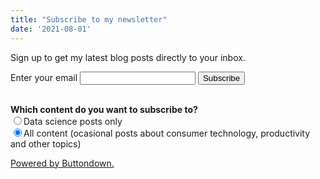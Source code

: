 ```yaml
---
title: "Subscribe to my newsletter"
date: '2021-08-01'
---
```


Sign up to get my latest blog posts directly to your inbox.

<form
  action="https://buttondown.email/api/emails/embed-subscribe/franciscoyira"
  method="post"
  target="popupwindow"
  onsubmit="window.open('https://buttondown.email/franciscoyira', 'popupwindow')"
  class="embeddable-buttondown-form"
>
  <label for="bd-email">Enter your email</label>
  <input type="email" name="email" id="bd-email" />
  <input type="hidden" value="1" name="embed" />
  <input type="submit" value="Subscribe" />

   <p>
   <br />
  <strong>Which content do you want to subscribe to?</strong><br>
  <input type="radio" name="tag" value="data-science-only-en">Data science posts only<br>
  <input type="radio" name="tag" value="all-posts-en" checked>All content (ocasional posts about consumer technology, productivity and other topics)<br />
  </p>
  
  <p>
    <a href="https://buttondown.email" target="_blank">Powered by Buttondown.</a>
  </p>
</form>
